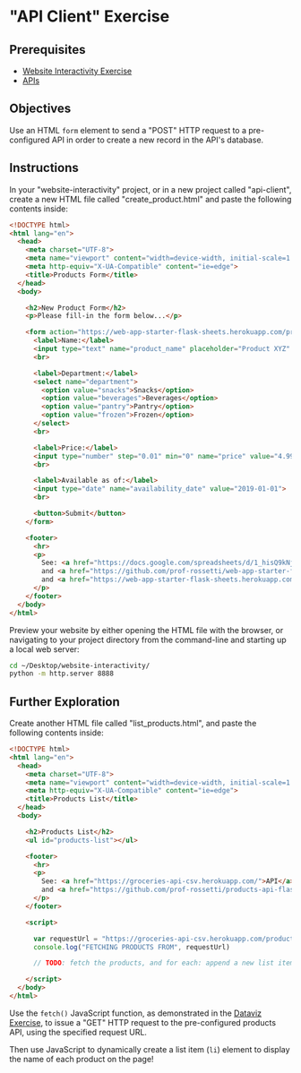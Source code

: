 # "API Client" Exercise

## Prerequisites

  + [Website Interactivity Exercise](/exercises/website-interactivity/exercise.md)
  + [APIs](https://github.com/prof-rossetti/intro-to-python/blob/master/notes/software/apis.md)

## Objectives

Use an HTML `form` element to send a "POST" HTTP request to a pre-configured API in order to create a new record in the API's database.

## Instructions

In your "website-interactivity" project, or in a new project called "api-client", create a new HTML file called "create_product.html" and paste the following contents inside:

```html
<!DOCTYPE html>
<html lang="en">
  <head>
    <meta charset="UTF-8">
    <meta name="viewport" content="width=device-width, initial-scale=1.0">
    <meta http-equiv="X-UA-Compatible" content="ie=edge">
    <title>Products Form</title>
  </head>
  <body>

    <h2>New Product Form</h2>
    <p>Please fill-in the form below...</p>

    <form action="https://web-app-starter-flask-sheets.herokuapp.com/products/create" method="POST">
      <label>Name:</label>
      <input type="text" name="product_name" placeholder="Product XYZ" value="Product XYZ">
      <br>

      <label>Department:</label>
      <select name="department">
        <option value="snacks">Snacks</option>
        <option value="beverages">Beverages</option>
        <option value="pantry">Pantry</option>
        <option value="frozen">Frozen</option>
      </select>
      <br>

      <label>Price:</label>
      <input type="number" step="0.01" min="0" name="price" value="4.99" >
      <br>

      <label>Available as of:</label>
      <input type="date" name="availability_date" value="2019-01-01">
      <br>

      <button>Submit</button>
    </form>

    <footer>
      <hr>
      <p>
        See: <a href="https://docs.google.com/spreadsheets/d/1_hisQ9kNjmc-cafIasMue6IQG-ql_6TcqFGpVNOkUSE/edit#gid=0">Google Sheet Database</a>
        and <a href="https://github.com/prof-rossetti/web-app-starter-flask-sheets/blob/6f16635b4ed627f318c18dc8eecf5b6ae15a6451/web_app/routes/products.py#L20-L37">API Source Code</a>
        and <a href="https://web-app-starter-flask-sheets.herokuapp.com/products">API</a>
      </p>
    </footer>
  </body>
</html>

```

Preview your website by either opening the HTML file with the browser, or navigating to your project directory from the command-line and starting up a local web server:

```sh
cd ~/Desktop/website-interactivity/
python -m http.server 8888
```

## Further Exploration

Create another HTML file called "list_products.html", and paste the following contents inside:

```html
<!DOCTYPE html>
<html lang="en">
  <head>
    <meta charset="UTF-8">
    <meta name="viewport" content="width=device-width, initial-scale=1.0">
    <meta http-equiv="X-UA-Compatible" content="ie=edge">
    <title>Products List</title>
  </head>
  <body>

    <h2>Products List</h2>
    <ul id="products-list"></ul>

    <footer>
      <hr>
      <p>
        See: <a href="https://groceries-api-csv.herokuapp.com/">API</a>
        and <a href="https://github.com/prof-rossetti/products-api-flask">API Source Code</a>
      </p>
    </footer>

    <script>

      var requestUrl = "https://groceries-api-csv.herokuapp.com/products"
      console.log("FETCHING PRODUCTS FROM", requestUrl)

      // TODO: fetch the products, and for each: append a new list item to the "products-list" element

    </script>
  </body>
</html>

```

Use the `fetch()` JavaScript function, as demonstrated in the [Dataviz Exercise](/exercises/website-interactivity/challenges.md), to issue a "GET" HTTP request to the pre-configured products API, using the specified request URL.

Then use JavaScript to dynamically create a list item (`li`) element to display the name of each product on the page!
